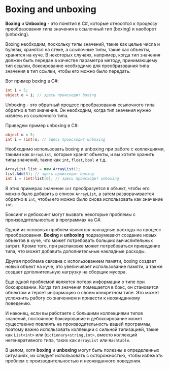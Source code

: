 # Boxing and unboxing
**Boxing** и **Unboxing** - это понятия в C#, которые относятся к процессу преобразования типа значения в ссылочный тип (boxing) и наоборот (unboxing).

Boxing необходим, поскольку типы значений, такие как целые числа и булевы, хранятся на стеке, а ссылочные типы, такие как объекты, хранятся на куче. В некоторых случаях, например, когда тип значения должен быть передан в качестве параметра методу, принимающему тип ссылки, боксирование необходимо для преобразования типа значения в тип ссылки, чтобы его можно было передать.

Вот пример boxing в C#:

```cs
int i = 5;
object o = i; // здесь происходит boxing
```
Unboxing - это обратный процесс преобразования ссылочного типа обратно в тип значения. Он необходим, когда тип значения нужно извлечь из ссылочного типа.

Приведем пример unboxing в C#:

```cs
object o = 5;
int i = (int)o; // здесь происходит unboxing
```
Необходимо использовать boxing и unboxing при работе с коллекциями, такими как ``ArrayList``, которые хранят объекты, и вы хотите хранить типы значений, такие как ``int``, ``float``, ``bool`` и т.д.

```cs
ArrayList list = new ArrayList();
list.Add(5); // здесь происходит boxing
int i = (int)list[0]; // здесь происходит unboxing
```
В этих примерах значение ``int`` преобразуется в объект, чтобы его можно было добавить в список ``ArrayList``, а затем разворачивается обратно в ``int``, чтобы его можно было снова использовать как значение ``int``.

Боксинг и дебоксинг могут вызвать некоторые проблемы с производительностью в программах на C#.

Одной из основных проблем являются накладные расходы на процесс преобразования. **Boxing** и **unboxing** подразумевают создание новых объектов в куче, что может потребовать больших вычислительных затрат. Кроме того, при распаковке может потребоваться приведение типа, что может добавить дополнительные накладные расходы.

Другая проблема связана с использованием памяти, boxing создает новый объект на куче, это увеличивает использование памяти, а также создает дополнительную нагрузку на сборщик мусора.

Еще одной проблемой является потеря информации о типе при боксировании. Когда тип значения помещается в бокс, он становится объектом и теряет информацию о своем конкретном типе. Это может усложнить работу со значением и привести к неожиданному поведению.

И наконец, если вы работаете с большими коллекциями типов значений, постоянное боксирование и дебоксирование может существенно повлиять на производительность вашей программы, поэтому важно использовать коллекции с сильной типизацией, такие как ``List<int>`` или ``Dictionary<string,int>``, вместо коллекций негенеративного типа, таких как ``ArrayList`` или ``Hashtable``.

В целом, хотя **boxing** и **unboxing** могут быть полезны в определенных ситуациях, их следует использовать с осторожностью, чтобы избежать проблем с производительностью и неожиданного поведения.
